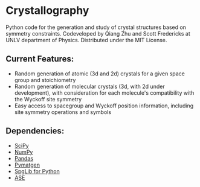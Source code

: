 # Crystallography
Python code for the generation and study of crystal structures based on symmetry constraints.
Codeveloped by Qiang Zhu and Scott Fredericks at UNLV department of Physics.
Distributed under the MIT License.

## Current Features:
* Random generation of atomic (3d and 2d) crystals for a given space group and stoichiometry
* Random generation of molecular crystals (3d, with 2d under development), with consideration for each molecule's compatibility with the Wyckoff site symmetry
* Easy access to spacegroup and Wyckoff position information, including site symmetry operations and symbols

## Dependencies:
* [SciPy](https://www.scipy.org/install.html)
* [NumPy](https://www.scipy.org/scipylib/download.html)
* [Pandas](https://pandas.pydata.org/getpandas.html)
* [Pymatgen](http://pymatgen.org/#getting-pymatgen)
* [SpgLib for Python](https://atztogo.github.io/spglib/python-spglib.html#installation)
* [ASE](https://wiki.fysik.dtu.dk/ase/install.html)
